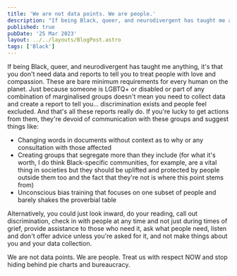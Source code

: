 ```yaml
---
title: 'We are not data points. We are people.'
description: "If being Black, queer, and neurodivergent has taught me anything, it's that you don't need data and reports to tell you to treat people with love and compassion."
published: true
pubDate: '25 Mar 2023'
layout: ../../layouts/BlogPost.astro
tags: ['Black']
---
```


If being Black, queer, and neurodivergent has taught me anything, it's that you don't need data and reports to tell you to treat people with love and compassion. These are bare minimum requirements for every human on the planet. Just because someone is LGBTQ+ or disabled or part of any combination of marginalised groups doesn't mean you need to collect data and create a report to tell you... discrimination exists and people feel excluded. And that's all these reports really do. If you're lucky to get actions from them, they're devoid of communication with these groups and suggest things like:

* Changing words in documents without context as to why or any consultation with those affected
* Creating groups that segregate more than they include (for what it's worth, I do think Black-specific communities, for example, are a vital thing in societies but they should be uplifted and protected by people outside them too and the fact that they're not is where this point stems from)
* Unconscious bias training that focuses on one subset of people and barely shakes the proverbial table

Alternatively, you could just look inward, do your reading, call out discrimination, check in with people at any time and not just during times of grief, provide assistance to those who need it, ask what people need, listen and don't offer advice unless you're asked for it, and not make things about you and your data collection.

We are not data points. We are people. Treat us with respect NOW and stop hiding behind pie charts and bureaucracy.